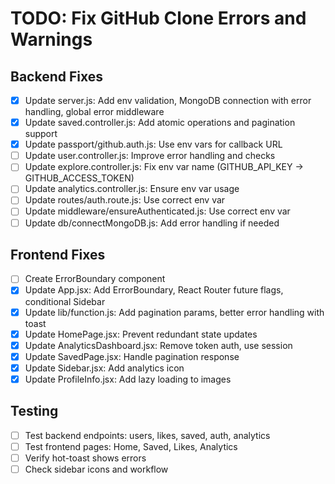 # TODO: Fix GitHub Clone Errors and Warnings

## Backend Fixes
- [x] Update server.js: Add env validation, MongoDB connection with error handling, global error middleware
- [x] Update saved.controller.js: Add atomic operations and pagination support
- [x] Update passport/github.auth.js: Use env vars for callback URL
- [ ] Update user.controller.js: Improve error handling and checks
- [ ] Update explore.controller.js: Fix env var name (GITHUB_API_KEY -> GITHUB_ACCESS_TOKEN)
- [ ] Update analytics.controller.js: Ensure env var usage
- [ ] Update routes/auth.route.js: Use correct env var
- [ ] Update middleware/ensureAuthenticated.js: Use correct env var
- [ ] Update db/connectMongoDB.js: Add error handling if needed

## Frontend Fixes
- [ ] Create ErrorBoundary component
- [x] Update App.jsx: Add ErrorBoundary, React Router future flags, conditional Sidebar
- [x] Update lib/function.js: Add pagination params, better error handling with toast
- [x] Update HomePage.jsx: Prevent redundant state updates
- [x] Update AnalyticsDashboard.jsx: Remove token auth, use session
- [x] Update SavedPage.jsx: Handle pagination response
- [x] Update Sidebar.jsx: Add analytics icon
- [x] Update ProfileInfo.jsx: Add lazy loading to images

## Testing
- [ ] Test backend endpoints: users, likes, saved, auth, analytics
- [ ] Test frontend pages: Home, Saved, Likes, Analytics
- [ ] Verify hot-toast shows errors
- [ ] Check sidebar icons and workflow
